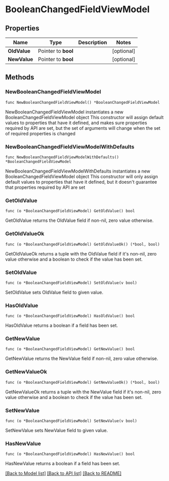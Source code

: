 # BooleanChangedFieldViewModel

## Properties

Name | Type | Description | Notes
------------ | ------------- | ------------- | -------------
**OldValue** | Pointer to **bool** |  | [optional] 
**NewValue** | Pointer to **bool** |  | [optional] 

## Methods

### NewBooleanChangedFieldViewModel

`func NewBooleanChangedFieldViewModel() *BooleanChangedFieldViewModel`

NewBooleanChangedFieldViewModel instantiates a new BooleanChangedFieldViewModel object
This constructor will assign default values to properties that have it defined,
and makes sure properties required by API are set, but the set of arguments
will change when the set of required properties is changed

### NewBooleanChangedFieldViewModelWithDefaults

`func NewBooleanChangedFieldViewModelWithDefaults() *BooleanChangedFieldViewModel`

NewBooleanChangedFieldViewModelWithDefaults instantiates a new BooleanChangedFieldViewModel object
This constructor will only assign default values to properties that have it defined,
but it doesn't guarantee that properties required by API are set

### GetOldValue

`func (o *BooleanChangedFieldViewModel) GetOldValue() bool`

GetOldValue returns the OldValue field if non-nil, zero value otherwise.

### GetOldValueOk

`func (o *BooleanChangedFieldViewModel) GetOldValueOk() (*bool, bool)`

GetOldValueOk returns a tuple with the OldValue field if it's non-nil, zero value otherwise
and a boolean to check if the value has been set.

### SetOldValue

`func (o *BooleanChangedFieldViewModel) SetOldValue(v bool)`

SetOldValue sets OldValue field to given value.

### HasOldValue

`func (o *BooleanChangedFieldViewModel) HasOldValue() bool`

HasOldValue returns a boolean if a field has been set.

### GetNewValue

`func (o *BooleanChangedFieldViewModel) GetNewValue() bool`

GetNewValue returns the NewValue field if non-nil, zero value otherwise.

### GetNewValueOk

`func (o *BooleanChangedFieldViewModel) GetNewValueOk() (*bool, bool)`

GetNewValueOk returns a tuple with the NewValue field if it's non-nil, zero value otherwise
and a boolean to check if the value has been set.

### SetNewValue

`func (o *BooleanChangedFieldViewModel) SetNewValue(v bool)`

SetNewValue sets NewValue field to given value.

### HasNewValue

`func (o *BooleanChangedFieldViewModel) HasNewValue() bool`

HasNewValue returns a boolean if a field has been set.


[[Back to Model list]](../README.md#documentation-for-models) [[Back to API list]](../README.md#documentation-for-api-endpoints) [[Back to README]](../README.md)


